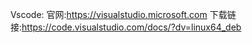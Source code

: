 Vscode:
    官网:https://visualstudio.microsoft.com
    下载链接:https://code.visualstudio.com/docs/?dv=linux64_deb